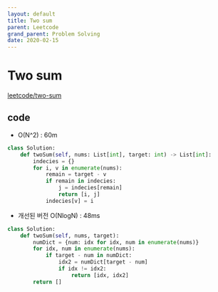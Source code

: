 ```yaml
---
layout: default
title: Two sum
parent: Leetcode
grand_parent: Problem Solving
date: 2020-02-15
---
```


# Two sum

[leetcode/two-sum](https://www.leetcode.com/problems/two-sum/)

## code

- O(N^2) : 60m

```python
class Solution:
    def twoSum(self, nums: List[int], target: int) -> List[int]:
        indecies = {}
        for i, v in enumerate(nums):
            remain = target - v
            if remain in indecies:
                j = indecies[remain]
                return [i, j]
            indecies[v] = i
```

- 개선된 버전 O(NlogN) : 48ms

```python
class Solution:
    def twoSum(self, nums, target):
        numDict = {num: idx for idx, num in enumerate(nums)}
        for idx, num in enumerate(nums):
            if target - num in numDict:
                idx2 = numDict[target - num]
                if idx != idx2:
                    return [idx, idx2]
        return []
```
